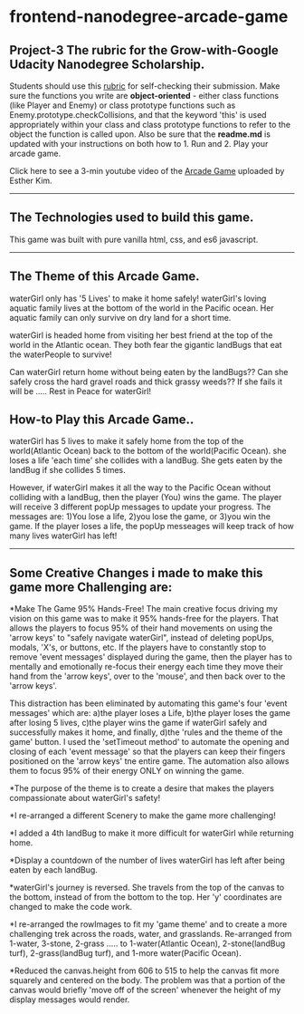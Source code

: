 frontend-nanodegree-arcade-game
===============================

Project-3 The rubric for the Grow-with-Google Udacity Nanodegree Scholarship.
-----------------------------------------------------------------------------
Students should use this [rubric](https://review.udacity.com/#!/projects/2696458597/rubric) for self-checking their submission. Make sure the functions you write are **object-oriented** - either class functions (like Player and Enemy) or class prototype functions such as Enemy.prototype.checkCollisions, and that the keyword 'this' is used appropriately within your class and class prototype functions to refer to the object the function is called upon. Also be sure that the **readme.md** is updated with your instructions on both how to 1. Run and 2. Play your arcade game. 

Click here to see a 3-min youtube video of the [Arcade Game](https://www.youtube.com/watch?v=dIu40myH9CY) uploaded by Esther Kim.
- - - - - - - - - -
The Technologies used to build this game.
-----------------------------------------------
This game was built with pure vanilla html, css, and es6 javascript.
- - - - - - - - - -
The Theme of this Arcade Game.
-------------------------------------------
waterGirl only has '5 Lives' to make it home safely! waterGirl's loving aquatic family lives at the bottom of the world in the Pacific ocean. Her aquatic family can only survive on dry land for a short time. 

waterGirl is headed home from visiting her best friend at the top of the world in the Atlantic ocean. They both fear the gigantic landBugs that eat the waterPeople to survive! 

Can waterGirl return home without being eaten by the landBugs?? Can she safely cross the hard gravel roads and thick grassy weeds?? If she fails it will be ..... Rest in Peace for waterGirl!

How-to Play this Arcade Game..
----------------------------------------------------
waterGirl has 5 lives to make it safely home from the top of the world(Atlantic Ocean) back to the bottom of the world(Pacific Ocean). she loses a life 'each time' she collides with a landBug. She gets eaten by the landBug if she collides 5 times. 

However, if waterGirl makes it all the way to the Pacific Ocean without colliding with a landBug, then the player (You) wins the game. The player will receive 3 different popUp messages to update your progress. The messages are: 1)You lose a life, 2)you lose the game, or 3)you win the game. If the player loses a life, the popUp messeages will keep track of how many lives waterGirl has left!
- - - - - - - - - -
Some Creative Changes i made to make this game more Challenging are:
-------------------------------------------------------------------
*Make The Game 95% Hands-Free!
The main creative focus driving my vision on this game was to make it 95% hands-free for the players. That allows the players to focus 95% of their hand movements on using the 'arrow keys' to "safely navigate waterGirl", instead of deleting popUps, modals, 'X's, or buttons, etc. If the players have to constantly stop to remove 'event messages' displayed during the game, then the player has to mentally and emotionally re-focus their energy each time they move their hand from the 'arrow keys', over to the 'mouse', and then back over to the 'arrow keys'. 

This distraction has been eliminated by automating this game's four 'event messages' which are: a)the player loses a Life, b)the player loses the game after losing 5 lives, c)the player wins the game if waterGirl safely and successfully makes it home, and finally, d)the 'rules and the theme of the game' button. I used the 'setTimeout method' to automate the opening and closing of each 'event message' so that the players can keep their fingers positioned on the 'arrow keys' tne entire game. The automation also allows them to focus 95% of their energy ONLY on winning the game. 

*The purpose of the theme is to create a desire that makes the players compassionate about waterGirl's safety!
    
*I re-arranged a different Scenery to make the game more challenging! 

*I added a 4th landBug to make it more difficult for waterGirl while returning home.

*Display a countdown of the number of lives waterGirl has left after being eaten by each landBug.

*waterGirl's journey is reversed. She travels from the top of the canvas to the bottom, instead of from the bottom to the top. Her 'y' coordinates are changed to make the code work.

*I re-arranged the rowImages to fit my 'game theme' and to create a more challenging trek across the roads, water, and grasslands. Re-arranged from 1-water, 3-stone, 2-grass ..... to 1-water(Atlantic Ocean), 2-stone(landBug turf), 2-grass(landBug turf), and 1-more water(Pacific Ocean).

*Reduced the canvas.height from 606 to 515 to help the canvas fit more squarely and centered on the body. The problem was that a portion of the canvas would briefly 'move off of the screen' whenever the height of my display messages would render.
